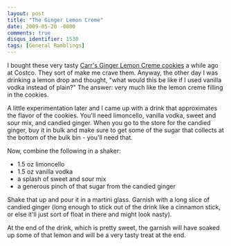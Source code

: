 ```yaml
---
layout: post
title: "The Ginger Lemon Creme"
date: 2009-05-20 -0800
comments: true
disqus_identifier: 1530
tags: [General Ramblings]
---
```

I bought these very tasty [Carr's Ginger Lemon Creme
cookies](http://www.amazon.com/gp/product/B000AYDHTM?ie=UTF8&tag=mhsvortex&linkCode=as2&camp=1789&creative=9325&creativeASIN=B000AYDHTM)
a while ago at Costco. They sort of make me crave them. Anyway, the
other day I was drinking a lemon drop and thought, "what would this be
like if I used vanilla vodka instead of plain?" The answer: very much
like the lemon creme filling in the cookies.

A little experimentation later and I came up with a drink that
approximates the flavor of the cookies. You'll need limoncello, vanilla
vodka, sweet and sour mix, and candied ginger. When you go to the store
for the candied ginger, buy it in bulk and make sure to get some of the
sugar that collects at the bottom of the bulk bin - you'll need that.

Now, combine the following in a shaker:

-   1.5 oz limoncello
-   1.5 oz vanilla vodka
-   a splash of sweet and sour mix
-   a generous pinch of that sugar from the candied ginger

Shake that up and pour it in a martini glass. Garnish with a long slice
of candied ginger (long enough to stick out of the drink like a cinnamon
stick, or else it'll just sort of float in there and might look nasty).

At the end of the drink, which is pretty sweet, the garnish will have
soaked up some of that lemon and will be a very tasty treat at the end.

